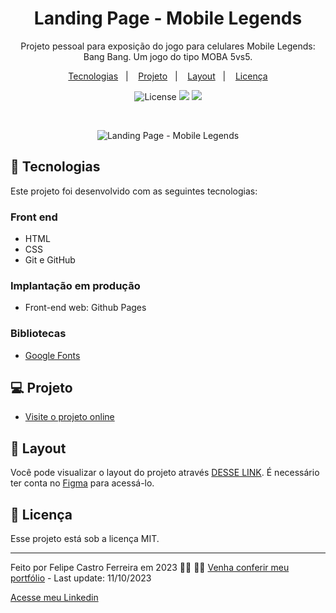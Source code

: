 <h1 align="center"> Landing Page - Mobile Legends </h1>

<p align="center">
 Projeto pessoal para exposição do jogo para celulares Mobile Legends: Bang Bang. Um jogo do tipo MOBA 5vs5.<br/>
</p>

<p align="center">
  <a href="#tecnologias">Tecnologias</a>&nbsp;&nbsp;&nbsp;|&nbsp;&nbsp;&nbsp;
  <a href="#projeto">Projeto</a>&nbsp;&nbsp;&nbsp;|&nbsp;&nbsp;&nbsp;
  <a href="#layout">Layout</a>&nbsp;&nbsp;&nbsp;|&nbsp;&nbsp;&nbsp;
  <a href="#memo-licença">Licença</a>
</p>

<p align="center">
  <img alt="License" src="https://img.shields.io/static/v1?label=license&message=MIT&color=49AA26&labelColor=000000">
  <img src="https://img.shields.io/badge/-HTML-333333?style=flat&logo=HTML5">
  <img src="https://img.shields.io/badge/-CSS-333333?style=flat&logo=CSS3&logoColor=1572B6">
</p>

<br>


<p align="center">
 <img alt="Landing Page - Mobile Legends" src="https://github.com/FelipeCastro2021/LandingPage-MobileLegends/assets/78516563/daaa3b90-99bd-466b-8932-b5c064eb7f3d">
</p>

## 🚀 Tecnologias

Este projeto foi desenvolvido com as seguintes tecnologias: 

### Front end
- HTML
- CSS 
- Git e GitHub 

### Implantação em produção
- Front-end web: Github Pages

### Bibliotecas
- [Google Fonts](https://fonts.google.com/)

## 💻 Projeto

- [Visite o projeto online](https://felipecastro2021.github.io/LandingPage-MobileLegends/)

## 🔖 Layout

Você pode visualizar o layout do projeto através [DESSE LINK](https://www.figma.com/file/Pv0gfkRnNPV1L2Pes4h4DS/Landing-Page-LOL?type=design&node-id=0-1&mode=design&t=EPVTaHI5ULxa0pSN-0).
É necessário ter conta no [Figma](https://figma.com) para acessá-lo.

## :memo: Licença

Esse projeto está sob a licença MIT.

---

Feito por Felipe Castro Ferreira em 2023 👦🏻 👋🏻 [Venha conferir meu portfólio](https://felipecastro2021.github.io/Portfolio_FelipeCastro2022/) - 
Last update: 11/10/2023

[Acesse meu Linkedin](https://www.linkedin.com/in/felipe-castro-ferreira/)
